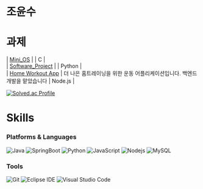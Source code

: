 # 조윤수

# 과제 
| [Mini_OS](https://github.com/yunsu1231231/Mini_OS)    |                                         | C                     |  
| [Software_Project](https://github.com/yunsu1231231/Software-Engineering-Project)    |                                        | Python                   |  
| [Home Workout App](https://github.com/yunsu1231231/capstone_final_back) | 더 나은 홈트레이닝을 위한 운동 어플리케이션입니다. 백엔드 개발을 맡았습니다 | Node.js       |  


[![Solved.ac Profile](http://mazassumnida.wtf/api/v2/generate_badge?boj=millercho)](https://solved.ac/millercho/)

# Skills
### Platforms & Languages
![Java](https://img.shields.io/badge/Java-007396.svg?&style=for-the-badge&logo=Java&logoColor=white)
![SpringBoot](https://img.shields.io/badge/SpringBoot-6DB33F.svg?&style=for-the-badge&logo=Spring&logoColor=white)
![Python](https://img.shields.io/badge/Python-3776AB.svg?&style=for-the-badge&logo=Python&logoColor=white)
![JavaScript](https://img.shields.io/badge/JavaScript-F7DF1E.svg?&style=for-the-badge&logo=JavaScript&logoColor=white)
![Nodejs](https://img.shields.io/badge/Nodejs-5FA04E.svg?&style=for-the-badge&logo=JavaScript&logoColor=white)
![MySQL](https://img.shields.io/badge/MySQL-4479A1.svg?&style=for-the-badge&logo=MySQL&logoColor=white)

### Tools
![Git](https://img.shields.io/badge/Git-F05032.svg?&style=for-the-badge&logo=Git&logoColor=white)
![Eclipse IDE](https://img.shields.io/badge/Eclipse%20IDE-2C2255.svg?&style=for-the-badge&logo=Eclipse%20IDE&logoColor=white)
![Visual Studio Code](https://img.shields.io/badge/Visual%20Studio%20Code-007ACC.svg?&style=for-the-badge&logo=Visual%20Studio%20Code&logoColor=white)

